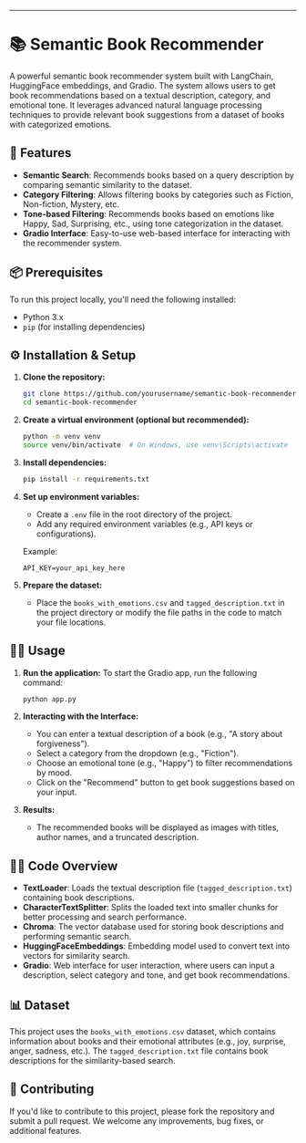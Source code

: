 ---

# 📚 Semantic Book Recommender

A powerful semantic book recommender system built with LangChain, HuggingFace embeddings, and Gradio. The system allows users to get book recommendations based on a textual description, category, and emotional tone. It leverages advanced natural language processing techniques to provide relevant book suggestions from a dataset of books with categorized emotions.

## 🚀 Features

* **Semantic Search**: Recommends books based on a query description by comparing semantic similarity to the dataset.
* **Category Filtering**: Allows filtering books by categories such as Fiction, Non-fiction, Mystery, etc.
* **Tone-based Filtering**: Recommends books based on emotions like Happy, Sad, Surprising, etc., using tone categorization in the dataset.
* **Gradio Interface**: Easy-to-use web-based interface for interacting with the recommender system.

## 📦 Prerequisites

To run this project locally, you'll need the following installed:

* Python 3.x
* `pip` (for installing dependencies)

## ⚙️ Installation & Setup

1. **Clone the repository:**

   ```bash
   git clone https://github.com/yourusername/semantic-book-recommender.git
   cd semantic-book-recommender
   ```

2. **Create a virtual environment (optional but recommended):**

   ```bash
   python -m venv venv
   source venv/bin/activate  # On Windows, use venv\Scripts\activate
   ```

3. **Install dependencies:**

   ```bash
   pip install -r requirements.txt
   ```

4. **Set up environment variables:**

   * Create a `.env` file in the root directory of the project.
   * Add any required environment variables (e.g., API keys or configurations).

   Example:

   ```
   API_KEY=your_api_key_here
   ```

5. **Prepare the dataset:**

   * Place the `books_with_emotions.csv` and `tagged_description.txt` in the project directory or modify the file paths in the code to match your file locations.

## 🧑‍💻 Usage

1. **Run the application:**
   To start the Gradio app, run the following command:

   ```bash
   python app.py
   ```

2. **Interacting with the Interface:**

   * You can enter a textual description of a book (e.g., "A story about forgiveness").
   * Select a category from the dropdown (e.g., "Fiction").
   * Choose an emotional tone (e.g., "Happy") to filter recommendations by mood.
   * Click on the "Recommend" button to get book suggestions based on your input.

3. **Results:**

   * The recommended books will be displayed as images with titles, author names, and a truncated description.

## 🧑‍💻 Code Overview

* **TextLoader**: Loads the textual description file (`tagged_description.txt`) containing book descriptions.
* **CharacterTextSplitter**: Splits the loaded text into smaller chunks for better processing and search performance.
* **Chroma**: The vector database used for storing book descriptions and performing semantic search.
* **HuggingFaceEmbeddings**: Embedding model used to convert text into vectors for similarity search.
* **Gradio**: Web interface for user interaction, where users can input a description, select category and tone, and get book recommendations.

## 📊 Dataset

This project uses the `books_with_emotions.csv` dataset, which contains information about books and their emotional attributes (e.g., joy, surprise, anger, sadness, etc.). The `tagged_description.txt` file contains book descriptions for the similarity-based search.

## 📄 Contributing

If you'd like to contribute to this project, please fork the repository and submit a pull request. We welcome any improvements, bug fixes, or additional features.




